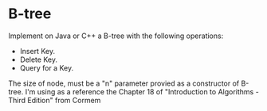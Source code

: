 # B-tree

Implement on Java or C++ a B-tree with the following operations:
- Insert Key.
- Delete Key.
- Query for a Key.

The size of node, must be a "n" parameter provied as a constructor of B-tree.
I'm using as a reference the Chapter 18 of "Introduction to Algorithms - Third Edition" from Cormem 
